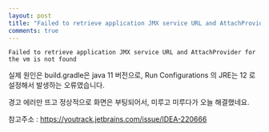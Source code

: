 ```yaml
---
layout: post
title: "Failed to retrieve application JMX service URL and AttachProvider for the vm is not found"
comments: true
---
```


```
Failed to retrieve application JMX service URL and AttachProvider for the vm is not found
```

실제 원인은 build.gradle은 java 11 버전으로,
Run Configurations 의 JRE는 12 로 설정해서 발생하는 오류였습니다.

경고 에러만 뜨고 정상적으로 화면은 부팅되어서, 미루고 미루다가 오늘 해결했네요.




참고주소 : https://youtrack.jetbrains.com/issue/IDEA-220666
